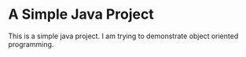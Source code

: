# A Simple Java Project

This is a simple java project. I am trying to demonstrate object oriented programming.